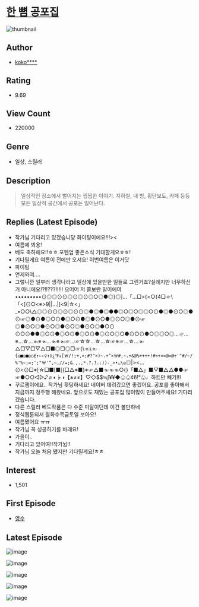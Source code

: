 # [한 뼘 공포집](https://comic.naver.com/bestChallenge/list?titleId=768527)
![thumbnail](https://image-comic.pstatic.net/user_contents_data/challenge_comic/2021/03/29/344167/thumbnail_202x16429061ec1_2ad1_46d4_9dd6_4d5a29eac23b_00001876.JPEG)

## Author
- [koko****](https://comic.naver.com/artistTitle?id=344167)

## Rating
- 9.69

## View Count
- 220000

## Genre
- 일상, 스릴러

## Description
> 일상적인 장소에서 벌어지는 찝찝한 이야기. 지하철, 내 방, 횡단보도, 카페 등등 모든 일상적 공간에서 공포는 일어난다.

## Replies (Latest Episode)
- 작가님 기다리고 있겠습니당 화이팅이에요!!!><
- 여름에 뵈용!
- 베도 축하해요!!ㅎㅎ 포텐업 좋은소식 기대할게요ㅎㅎ!
- 기다릴게요 여름이 전에만 오셔요! 이번여름은 이거닷
- 파이팅
- 언제와여....
- 그렇니깐 일부러 생각나라고 일상에 있을만한 일들로 그린거죠?실례지만 너무하신거 아니에요!?!!???!!!!! 으어어 저 쫄보란 말이에여•••••••••⊙◎◎⊙⊙◎⊙◎⊙◎○◎●◎}◎]…「…□>{<○{4□☞\「<]⊙○<※>9||…|]<9|☆<」_•○○\△◎◎⊙⊙◎⊙◎⊙⊙◎●◎●◎●●◎○◎○◎◎○⊙●◎●⊙○◎●⊙☞◎●⊙●◎○⊙●◎○⊙●◎●⊙○●◎⊙○◎●⊙☞◎●⊙○◎●⊙○◎●⊙○◎●⊙○◎●○⊙ ⊙○⊙●●◎○⊙●◎○⊙●◎○⊙●◎⊙○◎○●⊙○⊙●○◎◎○◎…☞…※…☆…☜※☜…☜※☜☞…☞☆☆…☆…☆☞※☞…☆…☜△□▽□▽△□■◎□◎□☞{\☜\☜`{◎■◎■◎○£↑←←♀↑♀¿℉↓[￦/!;+,×;#?"×)~.÷^×￦#,~.÷&@%++÷÷!#×÷×=@=@÷'"#/~/%'%~;=;';"￦'^,~,//★;&.,.,*.?.?.:))-_>•…\◎`◎\|><…⊙<⊙□※[☆□■[■[{□△※■}※☞△■☜☜☜○{}「■△」■▽■△△●●☞☞●○○◁▷♪♬◐♭◑【±≠≠】♡◇$$≒∫¥¥◆♤♤¢ℓℓ°♧♩하트만 빼기!!!
- 꾸르잼이에요.. 작가님 홧팅하세요! 네이버 데려갔으면 좋겠어요. 공포를 좋아해서 지금까지 정주행 해왔네요. 앞으로도 재밌는 공포집 많이많이 만들어주새요! 기다리겠습니다.
- 다른 스릴러 베도작품은 다 수준 미달이던데 이건 볼만하네
- 정식웹툰되서 월화수목금토일 보아요!
- 여름됐어요 ㅠㅠ
- 작가님 꼭 성공하기를 바래요!
- 가을이..
- 기다리고 있어여!!작가뉨!!
- 작가님 오늘 처음 뵀지만 기다릴게요!ㅎㅎ

## Interest
- 1,501

## First Episode
- [영수](https://comic.naver.com/bestChallenge/detail?titleId=768527&no=1)

## Latest Episode
![image](https://image-comic.pstatic.net/user_contents_data/challenge_comic/2021/04/07/344167/upload_7149524212437497190.jpeg)

![image](https://image-comic.pstatic.net/user_contents_data/challenge_comic/2021/04/07/344167/upload_3559358167852278072.jpeg)

![image](https://image-comic.pstatic.net/user_contents_data/challenge_comic/2021/04/07/344167/upload_7075210420488974901.jpeg)

![image](https://image-comic.pstatic.net/user_contents_data/challenge_comic/2021/04/07/344167/upload_3703191864509675873.jpeg)

![image](https://image-comic.pstatic.net/user_contents_data/challenge_comic/2021/04/07/344167/upload_7305738242550740790.jpeg)
